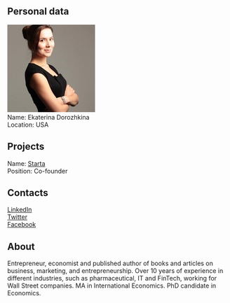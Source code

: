 ## Personal data
![ekaterina dorozhkina photo](photo/ekaterina_dorozhkina.jpg)  
Name:   Ekaterina Dorozhkina  
Location: USA   
## Projects 
Name: [Starta](../projects/starta.md)  
Position: Co-founder   
## Contacts
[LinkedIn](https://www.linkedin.com/in/dorozhkina/)  
[Twitter](https://twitter.com/katkonsulting)  
[Facebook](https://www.facebook.com/KatyaDorozhkina?ref=br_rs)
## About
Entrepreneur, economist and published author of books and articles on business, marketing, and entrepreneurship. 
Over 10 years of experience in different industries, such as pharmaceutical, IT and FinTech, working for Wall Street companies. MA in International Economics. PhD candidate in Economics.
